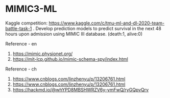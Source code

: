 # MIMIC3-ML

Kaggle competition: https://www.kaggle.com/c/tmu-ml-and-dl-2020-team-battle-task-1
.
Develop prediction models to predict survival in the next 48 hours upon admission using MIMIC III database. (death:1, alive:0)

Reference - en
1. https://mimic.physionet.org/
2. https://mit-lcp.github.io/mimic-schema-spy/index.html

Reference - ch
1. https://www.cnblogs.com/linzhenyu/p/13206761.html
2. https://www.cnblogs.com/linzhenyu/p/13206761.html
3. https://hackmd.io/@whYPD8MBSHWRZV6y-ymFwQ/ryGQpvQrv
